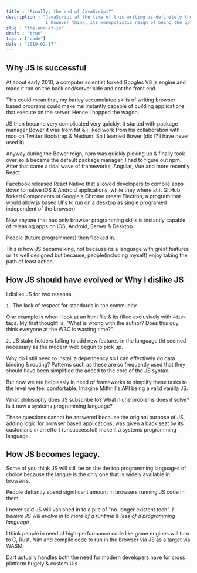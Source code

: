 ```yaml
---
title : "Finally, the end of JavaScript?"
description : "JavaScript at the time of this writing is definitely the highest programming language in demand. 
               I however think, its monopolistic reign of being the goto stack for programming user interfaces is about to come to an end. Heres why."
slug : "the-end-of-js"
draft : "true"
tags : ["code"]
date : "2019-02-17"
---
```


## Why JS is successful

At about early 2010, a computer scientist forked Googles V8 js engine and made it run on the back end/server side and not the front end.

This could mean that, my barley accumulated skills of writing browser based programs could make me  instantly capable of
building applications that execute on the server. Hence I hopped the wagon.

JS then became very complicated very quickly. It started with package manager Bower it was from fat & i liked work from his collaboration with 
mdo on Twitter Bootstrap & Medium. So I learned Bower (did I? I have never used it).

Anyway during the Bower reign, npm was quickly picking up & finally took over so & became the default package manager, I had to figure out npm.
After that came a tidal wave of frameworks, Angular, Vue and more recently React.

Facebook released React Native that allowed developers to compile apps down to native iOS & Android applications, 
while they where at it GitHub forked Components of Google's Chrome  create  Electron, a program that would allow js based UI's to run on a desktop as single programed independent of the browser)

Now anyone that has only browser programming skills is instantly capable of releasing apps on iOS, Android, Server & Desktop.

People (future programmers) then flocked in.

This is how JS became king, not because its a language with great features or its well designed but because, people(including myself) enjoy taking the path of least action.

## How JS should have evolved or Why I dislike JS

I dislike JS for two reasons

`1.` The lack of respect for standards in the community.

One example is when I look at an html file & its filled exclusively with `<div>` tags. 
My first thought is, "What is wrong with the author? Does this guy think everyone at the W3C is wasting time?"

`2.` JS stake holders failing to add new features in the language tht seemed necessary as the modern web begun to pick up.

Why do I still need to install a dependency so I can effectively do data binding & routing? 
Patterns such as these are so frequently used that they should have been simplified the added to the core of the JS syntax.

But now we are helplessly in need of frameworks to simplify these tasks to the level we feel comfortable.
Imagine Mithrill's API being a valid vanilla JS.

What philosophy does JS subscribe to? What niche problems does it solve? Is it now a systems programming language?

These questions cannot be answered because the original purpose of JS, adding logic for browser based applications, was given a back seat by its custodians in an effort (unsuccessful) make it a systems programming language.

## How JS becomes legacy.

Some of you think  JS will still be on the the top programming languages of choice because the langue is the only one that is widely available in browsers.

People defiantly spend significant amount in browsers running JS code in them. 

I never said JS will vanished in to a pile of "no-longer existent tech". 
_I believe JS will evolve in to more of a runtime & less of a programming language_

I think people in need of high-performance code like game engines will turn to C, Rust, Nim and compile code to run in the browser via JS as a target via WASM.

Dart actually handles both the need for modern developers have for cross platform hugely  &  custom UIs

